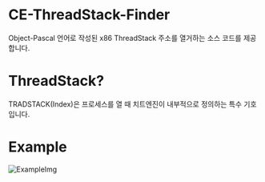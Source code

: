 # CE-ThreadStack-Finder
Object-Pascal 언어로 작성된 x86 ThreadStack 주소를 열거하는 소스 코드를 제공합니다.

# ThreadStack?
TRADSTACK(Index)은 프로세스를 열 때 치트엔진이 내부적으로 정의하는 특수 기호입니다.

# Example
![ExampleImg](https://user-images.githubusercontent.com/97852846/231828197-018e9607-6cd3-4500-823c-f356be7f98bb.png)
